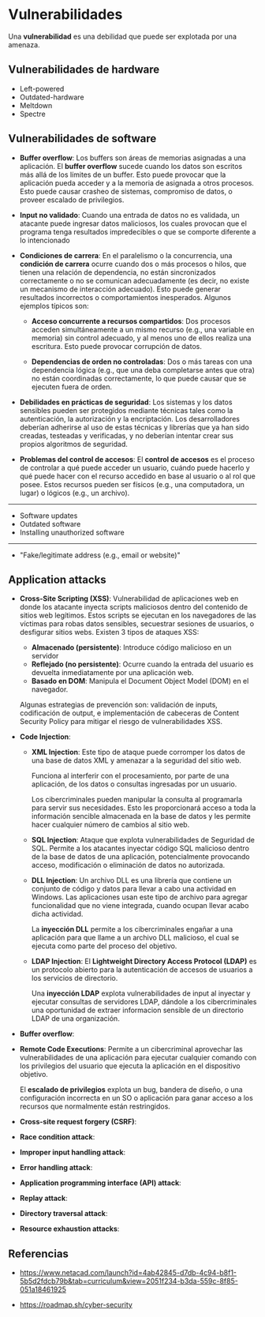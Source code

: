 # Vulnerabilidades

Una **vulnerabilidad** es una debilidad que puede ser explotada por una amenaza.

## Vulnerabilidades de hardware

- Left-powered
- Outdated-hardware
- Meltdown
- Spectre

## Vulnerabilidades de software

- **Buffer overflow**: Los buffers son áreas de memorias asignadas a una
  aplicación. El **buffer overflow** sucede cuando los datos son escritos más
  allá de los límites de un buffer. Esto puede provocar que la aplicación pueda
  acceder y a la memoria de asignada a otros procesos. Esto puede causar crasheo
  de sistemas, compromiso de datos, o proveer escalado de privilegios.

- **Input no validado**: Cuando una entrada de datos no es validada, un atacante
  puede ingresar datos maliciosos, los cuales provocan que el programa tenga
  resultados impredecibles o que se comporte diferente a lo intencionado

- **Condiciones de carrera**: En el paralelismo o la concurrencia, una
  **condición de carrera** ocurre cuando dos o más procesos o hilos, que tienen
  una relación de dependencia, no están sincronizados correctamente o no se
  comunican adecuadamente (es decir, no existe un mecanismo de interacción
  adecuado). Esto puede generar resultados incorrectos o comportamientos
  inesperados. Algunos ejemplos típicos son:
  - **Acceso concurrente a recursos compartidos**: Dos procesos acceden
    simultáneamente a un mismo recurso (e.g., una variable en memoria) sin
    control adecuado, y al menos uno de ellos realiza una escritura. Esto puede
    provocar corrupción de datos.

  - **Dependencias de orden no controladas**: Dos o más tareas con una
    dependencia lógica (e.g., que una deba completarse antes que otra) no están
    coordinadas correctamente, lo que puede causar que se ejecuten fuera de
    orden.

- **Debilidades en prácticas de seguridad**: Los sistemas y los datos sensibles
  pueden ser protegidos mediante técnicas tales como la autenticación, la
  autorización y la encriptación. Los desarrolladores deberían adherirse al uso
  de estas técnicas y librerías que ya han sido creadas, testeadas y
  verificadas, y no deberían intentar crear sus propios algoritmos de seguridad.

- **Problemas del control de accesos**: El **control de accesos** es el proceso
  de controlar a qué puede acceder un usuario, cuándo puede hacerlo y qué puede
  hacer con el recurso accedido en base al usuario o al rol que posee. Estos
  recursos pueden ser físicos (e.g., una computadora, un lugar) o lógicos (e.g.,
  un archivo).

---

- Software updates
- Outdated software
- Installing unauthorized software

---

- "Fake/legitimate address (e.g., email or website)"

## Application attacks

- **Cross-Site Scripting (XSS)**: Vulnerabilidad de aplicaciones web en donde
  los atacante inyecta scripts maliciosos dentro del contenido de sitios web
  legítimos. Estos scripts se ejecutan en los navegadores de las víctimas para
  robas datos sensibles, secuestrar sesiones de usuarios, o desfigurar sitios
  webs. Existen 3 tipos de ataques XSS:
  - **Almacenado (persistente)**: Introduce código malicioso en un servidor
  - **Reflejado (no persistente)**: Ocurre cuando la entrada del usuario es
    devuelta inmediatamente por una aplicación web.
  - **Basado en DOM**: Manipula el Document Object Model (DOM) en el navegador.

  Algunas estrategias de prevención son: validación de inputs, codificación de
  output, e implementación de cabeceras de Content Security Policy para mitigar
  el riesgo de vulnerabilidades XSS.

- **Code Injection**:
  - **XML Injection**: Este tipo de ataque puede corromper los datos de una base
    de datos XML y amenazar a la seguridad del sitio web.

    Funciona al interferir con el procesamiento, por parte de una aplicación, de
    los datos o consultas ingresadas por un usuario.

    Los cibercriminales pueden manipular la consulta al programarla para servir
    sus necesidades. Esto les proporcionará acceso a toda la información
    sencible almacenada en la base de datos y les permite hacer cualquier número
    de cambios al sitio web.

  - **SQL Injection**: Ataque que explota vulnerabilidades de Seguridad de SQL.
    Permite a los atacantes inyectar código SQL malicioso dentro de la base de
    datos de una aplicación, potencialmente provocando acceso, modificación o
    eliminación de datos no autorizada.

  - **DLL Injection**: Un archivo DLL es una librería que contiene un conjunto
    de código y datos para llevar a cabo una actividad en Windows. Las
    aplicaciones usan este tipo de archivo para agregar funcionalidad que no
    viene integrada, cuando ocupan llevar acabo dicha actividad.

    La **inyección DLL** permite a los cibercriminales engañar a una aplicación
    para que llame a un archivo DLL malicioso, el cual se ejecuta como parte del
    proceso del objetivo.

  - **LDAP Injection**: El **Lightweight Directory Access Protocol (LDAP)** es
    un protocolo abierto para la autenticación de accesos de usuarios a los
    servicios de directorio.

    Una **inyección LDAP** explota vulnerabilidades de input al inyectar y
    ejecutar consultas de servidores LDAP, dándole a los cibercriminales una
    oportunidad de extraer informacion sensible de un directorio LDAP de una
    organización.

- **Buffer overflow**:

- **Remote Code Executions**: Permite a un cibercriminal aprovechar las
  vulnerabilidades de una aplicación para ejecutar cualquier comando con los
  privilegios del usuario que ejecuta la aplicación en el dispositivo objetivo.

  El **escalado de privilegios** explota un bug, bandera de diseño, o una
  configuración incorrecta en un SO o aplicación para ganar acceso a los
  recursos que normalmente están restringidos.

- **Cross-site request forgery (CSRF)**:

- **Race condition attack**:

- **Improper input handling attack**:

- **Error handling attack**:

- **Application programming interface (API) attack**:

- **Replay attack**:

- **Directory traversal attack**:

- **Resource exhaustion attacks**:

## Referencias

- <https://www.netacad.com/launch?id=4ab42845-d7db-4c94-b8f1-5b5d2fdcb79b&tab=curriculum&view=2051f234-b3da-559c-8f85-051a18461925>

- <https://roadmap.sh/cyber-security>
